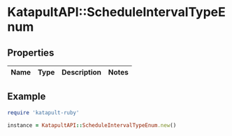 # KatapultAPI::ScheduleIntervalTypeEnum

## Properties

| Name | Type | Description | Notes |
| ---- | ---- | ----------- | ----- |

## Example

```ruby
require 'katapult-ruby'

instance = KatapultAPI::ScheduleIntervalTypeEnum.new()
```

